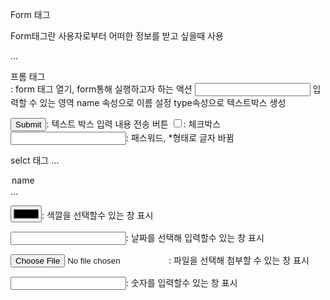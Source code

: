 Form 태그

Form태그란
사용자로부터 어떠한 정보를 받고 싶을때 사용

<form>...</form> 프롬 태그

<form action="주소">: form 태그 열기, form통해 실행하고자 하는 액션

<input name="이름" type="종류">
입력할 수 있는 영역
name 속성으로 이름 설정
type속성으로 텍스트박스 생성

<input type="submit">: 텍스트 박스 입력 내용 전송 버튼
<input type="checkbox">: 체크박스 
<input type="password">:  패스워드, *형태로 글자 바뀜

selct 태그
<selct name="Category">
...
<option value="name">name</option>
...
</selct>

<input type="color">:  색깔을 선택할수 있는 창 표시

<input type="data">: 날짜를 선택해 입력할수 있는 창 표시

<input type="file">: 파일을 선택해 첨부할 수 있는 창 표시

<input type="number" min="숫자" max="숫자">: 숫자를 입력할수 있는 창 표시


